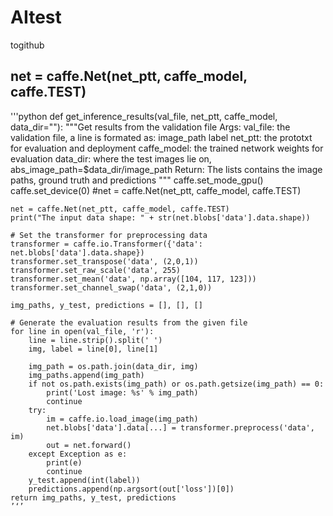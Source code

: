 # AItest
togithub
## net = caffe.Net(net_ptt, caffe_model, caffe.TEST)
'''python 
def get_inference_results(val_file, net_ptt, caffe_model, data_dir=""):
    """Get results from the validation file
    Args:
        val_file: the validation file, a line is formated as: image_path label
        net_ptt: the prototxt for evaluation and deployment
        caffe_model: the trained network weights for evaluation
        data_dir: where the test images lie on, abs_image_path=$data_dir/image_path
    Return:
        The lists contains the image paths, ground truth and predictions
    """
    caffe.set_mode_gpu()
    caffe.set_device(0)
    #net = caffe.Net(net_ptt, caffe_model, caffe.TEST)
    
    net = caffe.Net(net_ptt, caffe_model, caffe.TEST)
    print("The input data shape: " + str(net.blobs['data'].data.shape))
    
    # Set the transformer for preprocessing data
    transformer = caffe.io.Transformer({'data': net.blobs['data'].data.shape})
    transformer.set_transpose('data', (2,0,1))
    transformer.set_raw_scale('data', 255)
    transformer.set_mean('data', np.array([104, 117, 123]))
    transformer.set_channel_swap('data', (2,1,0))

    img_paths, y_test, predictions = [], [], []

    # Generate the evaluation results from the given file
    for line in open(val_file, 'r'):
        line = line.strip().split(' ')
        img, label = line[0], line[1]

        img_path = os.path.join(data_dir, img)
        img_paths.append(img_path)
        if not os.path.exists(img_path) or os.path.getsize(img_path) == 0:
            print('Lost image: %s' % img_path)
            continue
        try:
            im = caffe.io.load_image(img_path)
            net.blobs['data'].data[...] = transformer.preprocess('data', im)
            out = net.forward()
        except Exception as e:
            print(e)
            continue
        y_test.append(int(label))
        predictions.append(np.argsort(out['loss'])[0])
    return img_paths, y_test, predictions
    ’‘’
